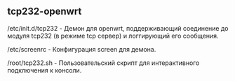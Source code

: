 tcp232-openwrt
--------------

/etc/init.d/tcp232 - Демон для openwrt, поддерживающий соединение до модуля tcp232 (в режиме tcp сервер) и логгирующий его сообщения.

/etc/screenrc - Конфигурация screen для демона.

/root/tcp232.sh - Пользовательский скрипт для интерактивного подключения к консоли.
